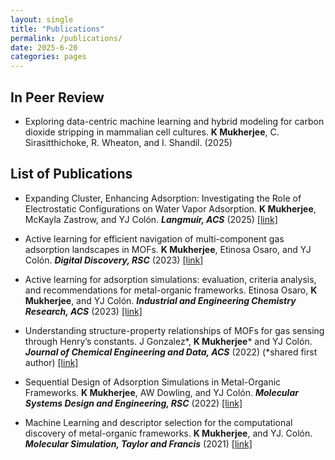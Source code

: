 ```yaml
---
layout: single
title: "Publications"
permalink: /publications/
date: 2025-6-20
categories: pages
---
```

## In Peer Review ##
* Exploring data-centric machine learning and hybrid modeling for carbon dioxide stripping in mammalian cell cultures. **K Mukherjee**, C. Sirasitthichoke, R. Wheaton, and I. Shandil. (2025)

## List of Publications ##

* Expanding Cluster, Enhancing Adsorption: Investigating the Role of Electrostatic Configurations on Water Vapor Adsorption. **K Mukherjee**, McKayla Zastrow, and YJ Colón. ***Langmuir, ACS*** (2025)
[[link]](https://doi.org/10.1021/acs.langmuir.5c01303)

* Active learning for efficient navigation of multi-component gas adsorption landscapes in MOFs. **K Mukherjee**, Etinosa Osaro, and YJ Colón. ***Digital Discovery, RSC*** (2023)
[[link]](https://doi.org/10.1039/D3DD00106G)

* Active learning for adsorption simulations: evaluation, criteria analysis, and recommendations for metal-organic frameworks. Etinosa Osaro, **K Mukherjee**, and YJ Colón. ***Industrial and Engineering Chemistry Research, ACS*** (2023)
[[link]](https://doi.org/10.1021/acs.iecr.3c01589)

* Understanding structure-property relationships of MOFs for gas sensing through Henry’s constants. J
Gonzalez*, **K Mukherjee*** and YJ Colón. ***Journal of Chemical Engineering and Data, ACS*** (2022) (*shared
first author)
[[link]](https://doi.org/10.1021/acs.jced.2c00443)

* Sequential Design of Adsorption Simulations in Metal-Organic Frameworks. **K Mukherjee**, AW Dowling,
and YJ Colón. ***Molecular Systems Design and Engineering, RSC*** (2022)
[[link]](https://pubs.rsc.org/en/content/articlelanding/2022/me/d1me00138h)

* Machine Learning and descriptor selection for the computational discovery of metal-organic frameworks.
**K Mukherjee**, and YJ. Colón. ***Molecular Simulation, Taylor and Francis*** (2021)
[[link]](https://doi.org/10.1080/08927022.2021.1916014)



